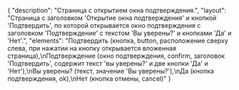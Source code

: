 {
"description": "Страница с открытием окна подтверждения.",
"layout": "Страница с заголовком 'Открытие окна подтверждения' и кнопкой 'Подтвердить', по которой открывается окно подтверждения с заголовком 'Подтверждение' с текстом 'Вы уверены?' и кнопками 'Да' и 'Нет'.",
"elements": "Подтвердить (кнопка, button, расположение сверху слева, при нажатии на кнопку открывается вложенная страница),\nПодтверждение (окно подтверждения, confirm, заголовок 'Подтвердить', содержит текст 'вы уверены?' и две кнопки 'Да' и 'Нет'),\nВы уверены? (текст, значение 'Вы уверены?'),\nДа (кнопка подтверждения, ok),\nНет (кнопка отмены, cancel)"
}
